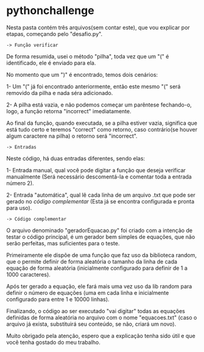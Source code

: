 # pythonchallenge

 Nesta pasta contém três arquivos(sem contar este), que vou explicar por etapas,
começando pelo "desafio.py".


	-> Função verificar

 De forma resumida, usei o método "pilha", toda vez que um "(" é identificado,
ele é enviado para ela. 

No momento que um ")" é encontrado, temos dois cenários:

 1- Um "(" já foi encontrado anteriormente, então este mesmo "(" será removido da pilha e nada séra adicionado.

 2- A pilha está vazia, e não podemos começar um parêntese fechando-o, logo, a função retorna "incorrect" imediatamente.

 Ao final da função, quando executada, se a pilha estiver vazia, significa que está tudo certo e teremos "correct"
como retorno, caso contrário(se houver algum caractere na pilha) o retorno será "incorrect".


	-> Entradas

 Neste código, há duas entradas diferentes, sendo elas:
 
 1- Entrada manual, qual você pode digitar a função que deseja verificar manualmente
(Será necessário descomentá-la e comentar toda a entrada número 2).

 2- Entrada "automática", qual lê cada linha de um arquivo .txt que pode ser gerado no *código complementar*
(Esta já se encontra configurada e pronta para uso).


	-> Código complementar

 O arquivo denominado "geradorEquacao.py" foi criado com a intenção de testar o código principal,
é um gerador bem simples de equações, que não serão perfeitas, mas suficientes para o teste.

 Primeiramente ele dispõe de uma função que faz uso da biblioteca random, que o permite definir de forma
aleatória o tamanho da linha de cada equação de forma aleatória (inicialmente configurado para definir
de 1 a 1000 caracteres).

 Após ter gerado a equação, ele fará mais uma vez uso da lib random para definir o número de equações
(uma em cada linha e inicialmente configurado para entre 1 e 10000 linhas). 

 Finalizando, o código ao ser executado "vai digitar" todas as equações definidas de forma aleatória no arquivo
com o nome "equacoes.txt" (caso o arquivo já exista, substituirá seu conteúdo, se não, criará um novo).



 Muito obrigado pela atenção, espero que a explicação tenha sido útil e que você tenha gostado do meu trabalho.
